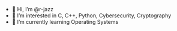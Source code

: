 - 👋 Hi, I’m @r-jazz
- 👀 I’m interested in C, C++, Python, Cybersecurity, Cryptography
- 🌱 I’m currently learning Operating Systems

<!---
r-jazz/r-jazz is a ✨ special ✨ repository because its `README.md` (this file) appears on your GitHub profile.
You can click the Preview link to take a look at your changes.
--->
